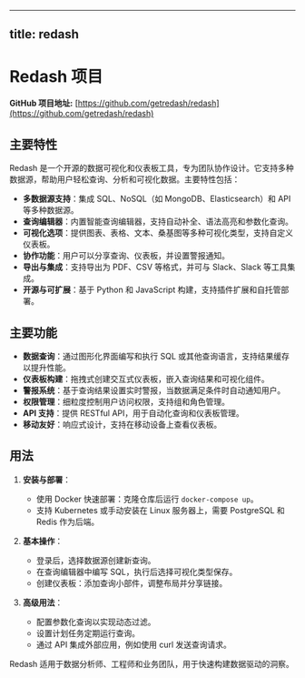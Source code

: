 
---
title: redash
---

# Redash 项目

**GitHub 项目地址:** [https://github.com/getredash/redash](https://github.com/getredash/redash)

## 主要特性
Redash 是一个开源的数据可视化和仪表板工具，专为团队协作设计。它支持多种数据源，帮助用户轻松查询、分析和可视化数据。主要特性包括：
- **多数据源支持**：集成 SQL、NoSQL（如 MongoDB、Elasticsearch）和 API 等多种数据源。
- **查询编辑器**：内置智能查询编辑器，支持自动补全、语法高亮和参数化查询。
- **可视化选项**：提供图表、表格、文本、桑基图等多种可视化类型，支持自定义仪表板。
- **协作功能**：用户可以分享查询、仪表板，并设置警报通知。
- **导出与集成**：支持导出为 PDF、CSV 等格式，并可与 Slack、Slack 等工具集成。
- **开源与可扩展**：基于 Python 和 JavaScript 构建，支持插件扩展和自托管部署。

## 主要功能
- **数据查询**：通过图形化界面编写和执行 SQL 或其他查询语言，支持结果缓存以提升性能。
- **仪表板构建**：拖拽式创建交互式仪表板，嵌入查询结果和可视化组件。
- **警报系统**：基于查询结果设置实时警报，当数据满足条件时自动通知用户。
- **权限管理**：细粒度控制用户访问权限，支持组和角色管理。
- **API 支持**：提供 RESTful API，用于自动化查询和仪表板管理。
- **移动友好**：响应式设计，支持在移动设备上查看仪表板。

## 用法
1. **安装与部署**：
   - 使用 Docker 快速部署：克隆仓库后运行 `docker-compose up`。
   - 支持 Kubernetes 或手动安装在 Linux 服务器上，需要 PostgreSQL 和 Redis 作为后端。

2. **基本操作**：
   - 登录后，选择数据源创建新查询。
   - 在查询编辑器中编写 SQL，执行后选择可视化类型保存。
   - 创建仪表板：添加查询小部件，调整布局并分享链接。

3. **高级用法**：
   - 配置参数化查询以实现动态过滤。
   - 设置计划任务定期运行查询。
   - 通过 API 集成外部应用，例如使用 curl 发送查询请求。

Redash 适用于数据分析师、工程师和业务团队，用于快速构建数据驱动的洞察。